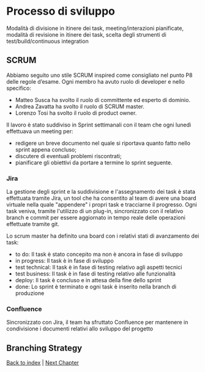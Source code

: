 # Processo di sviluppo
Modalità di divisione in itinere dei task,
meeting/interazioni pianificate,
modalità di revisione in itinere dei task,
scelta degli strumenti di test/build/continuous integration

## SCRUM
Abbiamo seguito uno stile SCRUM inspired come consigliato nel punto P8 delle regole d’esame.
Ogni membro ha avuto ruolo di developer e nello specifico:
- Matteo Susca ha svolto il ruolo di committente ed esperto di dominio.
- Andrea Zavatta ha svolto il ruolo di SCRUM master.
- Lorenzo Tosi ha svolto il ruolo di product owner.

Il lavoro è stato suddiviso in Sprint settimanali con il team che ogni lunedì effettuava un meeting per:
- redigere un breve documento nel quale si riportava quanto fatto nello sprint appena concluso;
- discutere di eventuali problemi riscontrati;
- pianificare gli obiettivi da portare a termine lo sprint seguente.

### Jira
La gestione degli sprint e la suddivisione e l'assegnamento dei task è stata effettuata tramite Jira, un tool
che ha consentito al team di avere una board virtuale nella quale "appendere" i propri task e tracciarne il progresso.
Ogni task veniva, tramite l'utilizzo di un plug-in, sincronizzato con il relativo branch e commit per essere aggiornato
in tempo reale delle operazioni effettuate tramite git.

Lo scrum master ha definito una board con i relativi stati di avanzamento dei task:
- to do: Il task è stato concepito ma non è ancora in fase di sviluppo
- in progress: Il task è in fase di sviluppo
- test technical: Il task è in fase di testing relativo agli aspetti tecnici
- test business: Il task è in fase di testing relativo alle funzionalità
- deploy: Il task è concluso e in attesa della fine dello sprint
- done: Lo sprint è terminato e ogni task è inserito nella branch di produzione

### Confluence
Sincronizzato con Jira, il team ha sfruttato Confluence per mantenere in condivisione i documenti relativi allo sviluppo
del progetto 

## Branching Strategy



[Back to index](../index.md) |
[Next Chapter](../2-requirement-specification/req.md)